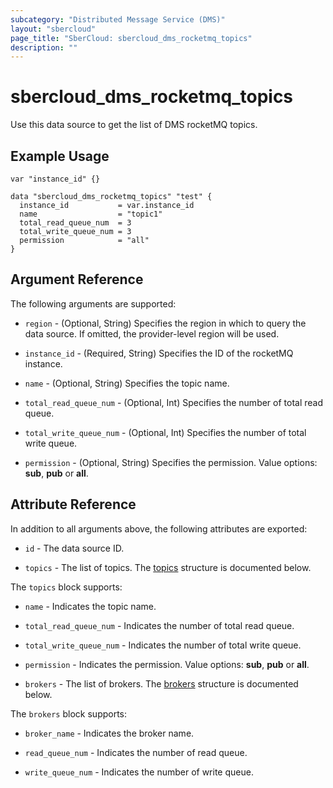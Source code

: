 ```yaml
---
subcategory: "Distributed Message Service (DMS)"
layout: "sbercloud"
page_title: "SberCloud: sbercloud_dms_rocketmq_topics"
description: ""
---
```


# sbercloud_dms_rocketmq_topics

Use this data source to get the list of DMS rocketMQ topics.

## Example Usage

```hcl
var "instance_id" {}

data "sbercloud_dms_rocketmq_topics" "test" {
  instance_id           = var.instance_id
  name                  = "topic1"
  total_read_queue_num  = 3
  total_write_queue_num = 3
  permission            = "all"
}
```

## Argument Reference

The following arguments are supported:

* `region` - (Optional, String) Specifies the region in which to query the data source.
  If omitted, the provider-level region will be used.

* `instance_id` - (Required, String) Specifies the ID of the rocketMQ instance.

* `name` - (Optional, String) Specifies the topic name.

* `total_read_queue_num` - (Optional, Int) Specifies the number of total read queue.

* `total_write_queue_num` - (Optional, Int) Specifies the number of total write queue.

* `permission` - (Optional, String) Specifies the permission. Value options: **sub**, **pub** or **all**.

## Attribute Reference

In addition to all arguments above, the following attributes are exported:

* `id` - The data source ID.

* `topics` - The list of topics.
  The [topics](#DMS_rockermq_topics) structure is documented below.

<a name="DMS_rockermq_topics"></a>
The `topics` block supports:

* `name` - Indicates the topic name.

* `total_read_queue_num` - Indicates the number of total read queue.

* `total_write_queue_num` - Indicates the number of total write queue.

* `permission` - Indicates the permission. Value options: **sub**, **pub** or **all**.

* `brokers` - The list of brokers.
  The [brokers](#DMS_rockermq_topic_brokers) structure is documented below.

<a name="DMS_rockermq_topic_brokers"></a>
The `brokers` block supports:

* `broker_name` - Indicates the broker name.

* `read_queue_num` - Indicates the number of read queue.

* `write_queue_num` - Indicates the number of write queue.
